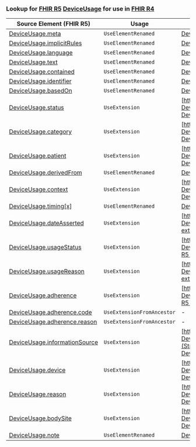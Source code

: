 ### Lookup for [FHIR R5](https://hl7.org/fhir/R5/) [DeviceUsage](https://hl7.org/fhir/R5/DeviceUsage.html) for use in [FHIR R4](https://hl7.org/fhir/R4/)

| Source Element (FHIR R5) | Usage | Target |
| -------------- | ----- | ------ |
| [DeviceUsage.meta](https://hl7.org/fhir/R5/DeviceUsage.html#resource) | `UseElementRenamed` | [DeviceUseStatement.meta](https://hl7.org/fhir/R4/DeviceUseStatement.html#resource) |
| [DeviceUsage.implicitRules](https://hl7.org/fhir/R5/DeviceUsage.html#resource) | `UseElementRenamed` | [DeviceUseStatement.implicitRules](https://hl7.org/fhir/R4/DeviceUseStatement.html#resource) |
| [DeviceUsage.language](https://hl7.org/fhir/R5/DeviceUsage.html#resource) | `UseElementRenamed` | [DeviceUseStatement.language](https://hl7.org/fhir/R4/DeviceUseStatement.html#resource) |
| [DeviceUsage.text](https://hl7.org/fhir/R5/DeviceUsage.html#resource) | `UseElementRenamed` | [DeviceUseStatement.text](https://hl7.org/fhir/R4/DeviceUseStatement.html#resource) |
| [DeviceUsage.contained](https://hl7.org/fhir/R5/DeviceUsage.html#resource) | `UseElementRenamed` | [DeviceUseStatement.contained](https://hl7.org/fhir/R4/DeviceUseStatement.html#resource) |
| [DeviceUsage.identifier](https://hl7.org/fhir/R5/DeviceUsage.html#resource) | `UseElementRenamed` | [DeviceUseStatement.identifier](https://hl7.org/fhir/R4/DeviceUseStatement.html#resource) |
| [DeviceUsage.basedOn](https://hl7.org/fhir/R5/DeviceUsage.html#resource) | `UseElementRenamed` | [DeviceUseStatement.basedOn](https://hl7.org/fhir/R4/DeviceUseStatement.html#resource) |
| [DeviceUsage.status](https://hl7.org/fhir/R5/DeviceUsage.html#resource) | `UseExtension` | [http://hl7.org/fhir/5.0/StructureDefinition/extension-DeviceUsage.status](StructureDefinition-ext-R5-DeviceUsage.status.html) |
| [DeviceUsage.category](https://hl7.org/fhir/R5/DeviceUsage.html#resource) | `UseExtension` | [http://hl7.org/fhir/5.0/StructureDefinition/extension-DeviceUsage.category](StructureDefinition-ext-R5-DeviceUsage.category.html) |
| [DeviceUsage.patient](https://hl7.org/fhir/R5/DeviceUsage.html#resource) | `UseExtension` | [http://hl7.org/fhir/5.0/StructureDefinition/extension-DeviceUsage.patient](StructureDefinition-ext-R5-DeviceUsage.patient.html) |
| [DeviceUsage.derivedFrom](https://hl7.org/fhir/R5/DeviceUsage.html#resource) | `UseElementRenamed` | [DeviceUseStatement.derivedFrom](https://hl7.org/fhir/R4/DeviceUseStatement.html#resource) |
| [DeviceUsage.context](https://hl7.org/fhir/R5/DeviceUsage.html#resource) | `UseExtension` | [http://hl7.org/fhir/5.0/StructureDefinition/extension-DeviceUsage.context](StructureDefinition-ext-R5-DeviceUsage.context.html) |
| [DeviceUsage.timing[x]](https://hl7.org/fhir/R5/DeviceUsage.html#resource) | `UseElementRenamed` | [DeviceUseStatement.timing[x]](https://hl7.org/fhir/R4/DeviceUseStatement.html#resource) |
| [DeviceUsage.dateAsserted](https://hl7.org/fhir/R5/DeviceUsage.html#resource) | `UseExtension` | [http://hl7.org/fhir/5.0/StructureDefinition/extension-DeviceUsage.dateAsserted](StructureDefinition-ext-R5-DeviceUsage.dateAsserted.html) |
| [DeviceUsage.usageStatus](https://hl7.org/fhir/R5/DeviceUsage.html#resource) | `UseExtension` | [http://hl7.org/fhir/5.0/StructureDefinition/extension-DeviceUsage.usageStatus](StructureDefinition-ext-R5-DeviceUsage.usageStatus.html) |
| [DeviceUsage.usageReason](https://hl7.org/fhir/R5/DeviceUsage.html#resource) | `UseExtension` | [http://hl7.org/fhir/5.0/StructureDefinition/extension-DeviceUsage.usageReason](StructureDefinition-ext-R5-DeviceUsage.usageReason.html) |
| [DeviceUsage.adherence](https://hl7.org/fhir/R5/DeviceUsage.html#resource) | `UseExtension` | [http://hl7.org/fhir/5.0/StructureDefinition/extension-DeviceUsage.adherence](StructureDefinition-ext-R5-DeviceUsage.adherence.html) |
| [DeviceUsage.adherence.code](https://hl7.org/fhir/R5/DeviceUsage.html#resource) | `UseExtensionFromAncestor` | - |
| [DeviceUsage.adherence.reason](https://hl7.org/fhir/R5/DeviceUsage.html#resource) | `UseExtensionFromAncestor` | - |
| [DeviceUsage.informationSource](https://hl7.org/fhir/R5/DeviceUsage.html#resource) | `UseExtension` | [http://hl7.org/fhir/5.0/StructureDefinition/extension-DeviceUsage.informationSource](StructureDefinition-ext-R5-DeviceUsage.informationSource.html) |
| [DeviceUsage.device](https://hl7.org/fhir/R5/DeviceUsage.html#resource) | `UseExtension` | [http://hl7.org/fhir/5.0/StructureDefinition/extension-DeviceUsage.device](StructureDefinition-ext-R5-DeviceUsage.device.html) |
| [DeviceUsage.reason](https://hl7.org/fhir/R5/DeviceUsage.html#resource) | `UseExtension` | [http://hl7.org/fhir/5.0/StructureDefinition/extension-DeviceUsage.reason](StructureDefinition-ext-R5-DeviceUsage.reason.html) |
| [DeviceUsage.bodySite](https://hl7.org/fhir/R5/DeviceUsage.html#resource) | `UseExtension` | [http://hl7.org/fhir/5.0/StructureDefinition/extension-DeviceUsage.bodySite](StructureDefinition-ext-R5-DeviceUsage.bodySite.html) |
| [DeviceUsage.note](https://hl7.org/fhir/R5/DeviceUsage.html#resource) | `UseElementRenamed` | [DeviceUseStatement.note](https://hl7.org/fhir/R4/DeviceUseStatement.html#resource) |

